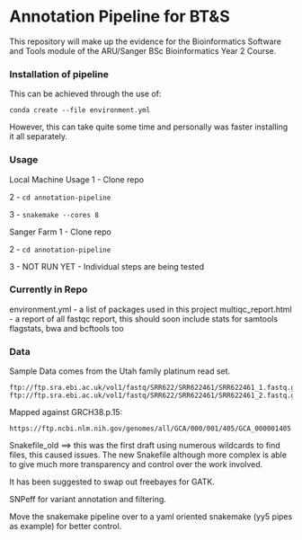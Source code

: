 # Annotation Pipeline for BT&S 

This repository will make up the evidence for the Bioinformatics Software and Tools module
of the ARU/Sanger BSc Bioinformatics Year 2 Course.

### Installation of pipeline
This can be achieved through the use of:

`conda create --file environment.yml`

However, this can take quite some time and personally was faster
installing it all separately.

### Usage

Local Machine Usage
1 - Clone repo

2 - `cd annotation-pipeline`

3 - `snakemake --cores 8`

Sanger Farm
1 - Clone repo

2 - `cd annotation-pipeline`

3 - NOT RUN YET - Individual steps are being tested

### Currently in Repo
environment.yml - a list of packages used in this project
multiqc_report.html - a report of all fastqc report, this should soon include stats for samtools flagstats, bwa and bcftools too

### Data
Sample Data comes from the Utah family platinum read set.
```
ftp://ftp.sra.ebi.ac.uk/vol1/fastq/SRR622/SRR622461/SRR622461_1.fastq.gz
ftp://ftp.sra.ebi.ac.uk/vol1/fastq/SRR622/SRR622461/SRR622461_2.fastq.gz
```

Mapped against GRCH38.p.15:
```
https://ftp.ncbi.nlm.nih.gov/genomes/all/GCA/000/001/405/GCA_000001405.15_GRCh38/GCA_000001405.15_GRCh38_genomic.fna.gz
```
Snakefile_old ==> this was the first draft using numerous wildcards to find files, this caused issues.
The new Snakefile although more complex is able to give much more transparency and control over the work involved.

It has been suggested to swap out freebayes for GATK.

SNPeff for variant annotation and filtering.

Move the snakemake pipeline over to a yaml oriented snakemake (yy5 pipes as example) for better control.